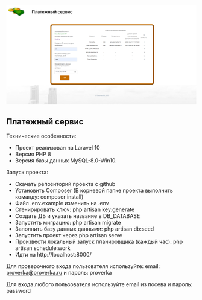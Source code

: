 <p align="center"><img src="public\index\i\main_image.png"></p>



## Платежный сервис

Технические особенности:

- Проект реализован на Laravel 10
- Версия PHP 8
- Версия базы данных MySQL-8.0-Win10.


Запуск проекта:

- Скачать репозиторий проекта с github
- Установить Composer (В корневой папке проекта выполнить команду:
composer install)
- Файл .env.example изменить на .env
- Сгенирировать ключ: php artisan key:generate
- Создать ДБ и указать название в DB_DATABASE
- Запустить миграцию: php artisan migrate
- Заполнить базу данных данными: php artisan db:seed
- Запустить проект через php artisan serve
- Произвести локальный запуск планировщика (каждый час): php artisan schedule:work
- Идти на http://localhost:8000/


Для проверочного входа пользователя используйте: email: proverka@proverka.ru и пароль: proverka

Для входа любого пользователя используйте email из посева  и пароль: password
